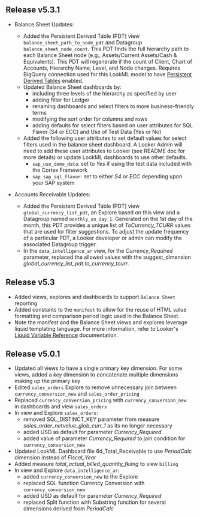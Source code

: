 ## Release v5.3.1
* Balance Sheet Updates:
  * Added the Persistent Derived Table (PDT) view `balance_sheet_path_to_node_pdt` and Datagroup `balance_sheet_node_count`. This PDT finds the full hierarchy path to each Balance Sheet node (e.g., Assets/Current Assets/Cash & Equivalents). This PDT will regenerate if the count of Client, Chart of Accounts, Hierarchy Name, Level, and Node changes. Requires BigQuery connection used for this LookML model to have [Persistent Derived Tables](https://cloud.google.com/looker/docs/db-config-google-bigquery#persistent-derived-tables-on-a-connection) enabled.
  * Updated Balance Sheet dashboards by:
    *   including three levels of the hierarchy as specified by user
    *   adding filter for Ledger
    *   renaming dashboards and select filters to more business-friendly terms
    *   modifying the sort order for columns and rows
    *   adding defaults for select filters based on user attributes for SQL Flavor (S4 or ECC) and Use of Test Data (Yes or No)
  * Added the following user attributes to set default values for select filters used in the balance sheet dashboard. A Looker Admin will need to add these user attributes to Looker (see README doc for more details) or update LookML dashboards to use other defaults.
    *   `sap_use_demo_data`: set to _Yes_ if using the test data included with the Cortex Framework
    *   `sap_sap_sql_flavor`: set to either _S4_ or _ECC_ depending upon your SAP system

* Accounts Receivable Updates:
  * Added the Persistent Derived Table (PDT) view `global_currency_list_pdt`, an Explore based on this view and a Datagroup named `monthly_on_day_1`. Generated on the 1st day of the month, this PDT provides a unique list of _ToCurrency_TCURR_ values that are used for filter suggestions. To adjust the update frequency of a particular PDT, a Looker developer or admin can modify the associated Datagroup trigger.
  * In the `data_intelligence_ar` view, for the _Currency_Required_ parameter, replaced the allowed values with the suggest_dimension _global_currency_list_pdt.to_currency_tcurr_.

## Release v5.3
* Added views, explores and dashboards to support `Balance Sheet` reporting
* Added constants to the `manifest` to allow for the reuse of HTML value formatting and comparison period logic used in the Balance Sheet.
* Note the manifest and the Balance Sheet views and explores leverage liquid templating language. For more information, refer to Looker's [Liquid Variable Reference](https://cloud.google.com/looker/docs/liquid-variable-reference) documentation.


## Release v5.0.1
* Updated all views to have a single primary key dimension. For some views, added a _key_ dimension to concatenate multiple dimensions making up the primary key
* Edited `sales_orders` Explore to remove unnecessary join between `currency_conversion_new` and `sales_order_pricing`
* Replaced `currency_conversion_pricing` with `currency_conversion_new ` in dashboards and view `sales_orders`
* In view and Explore `sales_orders`:
  *   removed SQL_DISTINCT_KEY parameter from measure _sales_order_netvalue_glob_curr_1_ as its no longer necessary
  *   added USD as default for parameter _Currency_Required_
  *   added value of parameter _Currency_Required_ to join condition for `currency_conversion_new`
* Updated LookML Dashboard file 6d_Total_Receivable to use _PeriodCalc_ dimension instead of _Fiscal_Year_
* Added measure _total_actual_billed_quantity_fkimg_ to view `billing`
* In view and Explore `data_intelligence_ar`:
    *  added `currency_conversion_new` to the Explore
    *  replaced SQL function Currency Conversion with `currency_conversion_new`
    *  added USD as default for parameter _Currency_Required_
    *  replaced Split function with Substring function for several dimensions derived from _PeriodCalc_
